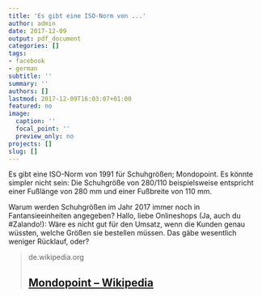 ```yaml
---
title: 'Es gibt eine ISO-Norm von ...'
author: admin
date: 2017-12-09
output: pdf_document
categories: []
tags:
- facebook
- german
subtitle: ''
summary: ''
authors: []
lastmod: 2017-12-09T16:03:07+01:00
featured: no
image:
  caption: ''
  focal_point: ''
  preview_only: no
projects: []
slug: []
---
```

Es gibt eine ISO-Norm von 1991 für Schuhgrößen; Mondopoint. Es könnte simpler nicht sein: Die Schuhgröße von 280/110 beispielsweise entspricht einer Fußlänge von 280 mm und einer Fußbreite von 110 mm.

Warum werden Schuhgrößen im Jahr 2017 immer noch in Fantansieeinheiten angegeben? Hallo, liebe Onlineshops (Ja, auch du #Zalando!): Wäre es nicht gut für den Umsatz, wenn die Kunden genau wüssten, welche Größen sie bestellen müssen. Das gäbe wesentlich weniger Rücklauf, oder?
> de.wikipedia.org
> ## [Mondopoint – Wikipedia](https://de.wikipedia.org/wiki/Mondopoint)
>

